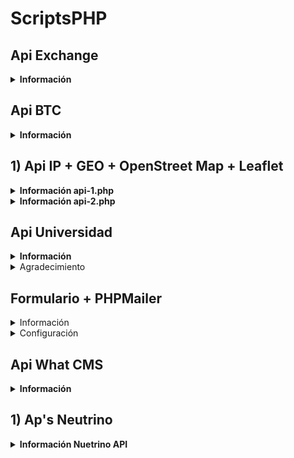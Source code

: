 # ScriptsPHP

## Api Exchange 
<details>
  <summary><b>Información</b></summary>
  https://api.exchangerate.host/ utilizado solo para hacer una conversión de USD a SOL(Peru)
</details>

## Api BTC 
<details>
  <summary><b>Información</b></summary>
  https://coinlayer.com/ conversión BTC a GBP
</details>

## 1) Api IP + GEO + OpenStreet Map + Leaflet
<details>
  <summary><b>Información api-1.php</b></summary>
  <p>Obtiene IP de -> https://api.ipify.org</p>
  <p>Obtiene Información -> https://ipinfo.io/</p>
  <p>Mapa: http://openstreetmap.org + Leaflet: https://leafletjs.com/</p>
</details>

<details>
  <summary><b>Información api-2.php</b></summary>
  <p>Obtiene IP de -> https://api.ipify.org</p>
  <p>Obtiene Información -> http://ipwhois.app/</p>
  <p>Mapa: http://openstreetmap.org + Leaflet: https://leafletjs.com/</p>
</details>

## Api Universidad
<details>
  <summary><b>Información</b></summary>
  http://universities.hipolabs.com/search?country utilizado para obtener universidades del país seleccionado.
</details>
<details>
<summary>Agradecimiento</summary>
Agradecimiento a @masterguru (<a href="https://github.com/masterguru">github</a> - <a href="https://es.stackoverflow.com/users/263200/masterguru">StackOverflow</a>) por la gran ayuda para terminar el script!.
</details>

## Formulario + PHPMailer
<details>
<summary>Información</summary>
  Formulario en PHP usando libreria PHPMailer para enviar los datos por correo.
</details>
<details>
  <summary>Configuración</summary>
  cambiar las siguientes lineas:

  ```
  40) $mail->Host = 'host.tucorreo@mail.com';
  42) $mail->Username = 'tucorreo@mail.com';
  43) $mail->Password = 'CONTRASEÑA CORREO';

  47) $mail->setFrom('CAMBIAR CORREO DE ', 'CAMBIAR TEXTO');
  48) $mail->addAddress('CAMBIAR CORREO PARA', 'CAMBIAR TEXTO');
  ```
</details>

## Api What CMS
<details>
  <summary><b>Información</b></summary>
  https://www.who-hosts-this.com/API Api What CMS
</details>

## 1) Ap's Neutrino
<details>
  <summary><b>Información Nuetrino API</b></summary>
  <p>Api: https://www.neutrinoapi.com/</p>
  
    - bin-api
  
    - block-list-api
  
    - email-api
  
    - ip-info
  
    - phone-api
  
    - web-api
</details>
